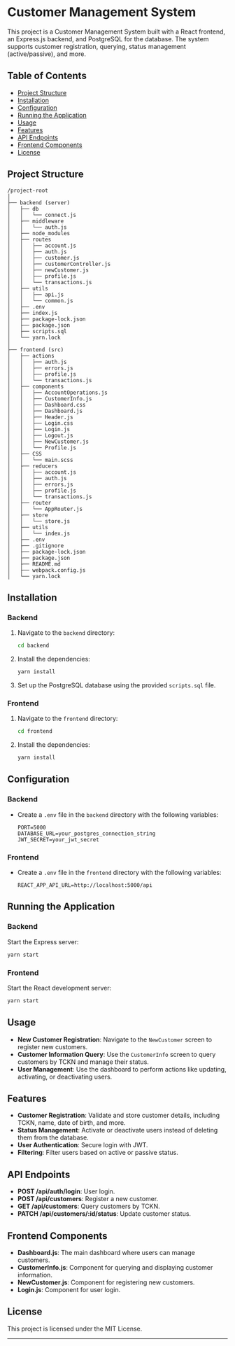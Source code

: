 # Customer Management System

This project is a Customer Management System built with a React frontend, an Express.js backend, and PostgreSQL for the database. The system supports customer registration, querying, status management (active/passive), and more. 

## Table of Contents
- [Project Structure](#project-structure)
- [Installation](#installation)
- [Configuration](#configuration)
- [Running the Application](#running-the-application)
- [Usage](#usage)
- [Features](#features)
- [API Endpoints](#api-endpoints)
- [Frontend Components](#frontend-components)
- [License](#license)

## Project Structure

```
/project-root
│
├── backend (server)
│   ├── db
│   │   └── connect.js
│   ├── middleware
│   │   └── auth.js
│   ├── node_modules
│   ├── routes
│   │   ├── account.js
│   │   ├── auth.js
│   │   ├── customer.js
│   │   ├── customerController.js
│   │   ├── newCustomer.js
│   │   ├── profile.js
│   │   └── transactions.js
│   ├── utils
│   │   ├── api.js
│   │   └── common.js
│   ├── .env
│   ├── index.js
│   ├── package-lock.json
│   ├── package.json
│   ├── scripts.sql
│   └── yarn.lock
│
├── frontend (src)
│   ├── actions
│   │   ├── auth.js
│   │   ├── errors.js
│   │   ├── profile.js
│   │   └── transactions.js
│   ├── components
│   │   ├── AccountOperations.js
│   │   ├── CustomerInfo.js
│   │   ├── Dashboard.css
│   │   ├── Dashboard.js
│   │   ├── Header.js
│   │   ├── Login.css
│   │   ├── Login.js
│   │   ├── Logout.js
│   │   ├── NewCustomer.js
│   │   └── Profile.js
│   ├── CSS
│   │   └── main.scss
│   ├── reducers
│   │   ├── account.js
│   │   ├── auth.js
│   │   ├── errors.js
│   │   ├── profile.js
│   │   └── transactions.js
│   ├── router
│   │   └── AppRouter.js
│   ├── store
│   │   └── store.js
│   ├── utils
│   │   └── index.js
│   ├── .env
│   ├── .gitignore
│   ├── package-lock.json
│   ├── package.json
│   ├── README.md
│   ├── webpack.config.js
│   └── yarn.lock
```

## Installation

### Backend
1. Navigate to the `backend` directory:
   ```bash
   cd backend
   ```
2. Install the dependencies:
   ```bash
   yarn install
   ```
3. Set up the PostgreSQL database using the provided `scripts.sql` file.

### Frontend
1. Navigate to the `frontend` directory:
   ```bash
   cd frontend
   ```
2. Install the dependencies:
   ```bash
   yarn install
   ```

## Configuration

### Backend
- Create a `.env` file in the `backend` directory with the following variables:
  ```
  PORT=5000
  DATABASE_URL=your_postgres_connection_string
  JWT_SECRET=your_jwt_secret
  ```

### Frontend
- Create a `.env` file in the `frontend` directory with the following variables:
  ```
  REACT_APP_API_URL=http://localhost:5000/api
  ```

## Running the Application

### Backend
Start the Express server:
```bash
yarn start
```

### Frontend
Start the React development server:
```bash
yarn start
```

## Usage

- **New Customer Registration**: Navigate to the `NewCustomer` screen to register new customers.
- **Customer Information Query**: Use the `CustomerInfo` screen to query customers by TCKN and manage their status.
- **User Management**: Use the dashboard to perform actions like updating, activating, or deactivating users.

## Features

- **Customer Registration**: Validate and store customer details, including TCKN, name, date of birth, and more.
- **Status Management**: Activate or deactivate users instead of deleting them from the database.
- **User Authentication**: Secure login with JWT.
- **Filtering**: Filter users based on active or passive status.

## API Endpoints

- **POST /api/auth/login**: User login.
- **POST /api/customers**: Register a new customer.
- **GET /api/customers**: Query customers by TCKN.
- **PATCH /api/customers/:id/status**: Update customer status.

## Frontend Components

- **Dashboard.js**: The main dashboard where users can manage customers.
- **CustomerInfo.js**: Component for querying and displaying customer information.
- **NewCustomer.js**: Component for registering new customers.
- **Login.js**: Component for user login.

## License

This project is licensed under the MIT License.

---
